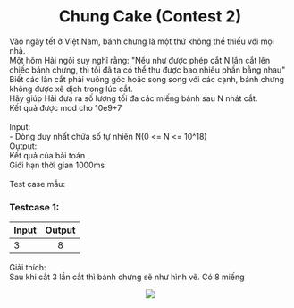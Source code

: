 <div align="center">

# Chung Cake (Contest 2)

</div>

Vào ngày tết ở Việt Nam, bánh chưng là một thứ không thể thiếu với mọi nhà.<br>
Một hôm Hải ngồi suy nghĩ rằng: "Nếu như được phép cắt N lần cắt lên chiếc bánh chưng, thì tối đã ta có thể thu được bao nhiêu phần bằng nhau"<br>
Biết các lần cắt phải vuông góc hoặc song song với các cạnh, bánh chưng không được xê dịch trong lúc cắt.<br>
Hãy giúp Hải đưa ra số lương tối đa các miếng bánh sau N nhát cắt.<br>
Kết quả được mod cho 10e9+7<br>
<br>
Input:<br>
    - Dòng duy nhất chứa số tự nhiên N(0 <= N  <= 10^18)<br>
Output:<br>
    Kết quả của bài toán<br>
Giới hạn thời gian 1000ms<br>
<br>
Test case mẫu:<br>


### Testcase 1:
|Input| Output|
|-----|:-----:|
|3| 8|

Giải thích:<br>
Sau khi cắt 3 lần cắt thì bánh chưng sẽ như hình vẽ. Có 8 miếng <br>
<div align = "center">
  <img align="center" src= "https://github.com/zukahai/algotithm-training/blob/main/chung_cake/image/image.png" />
</div>
